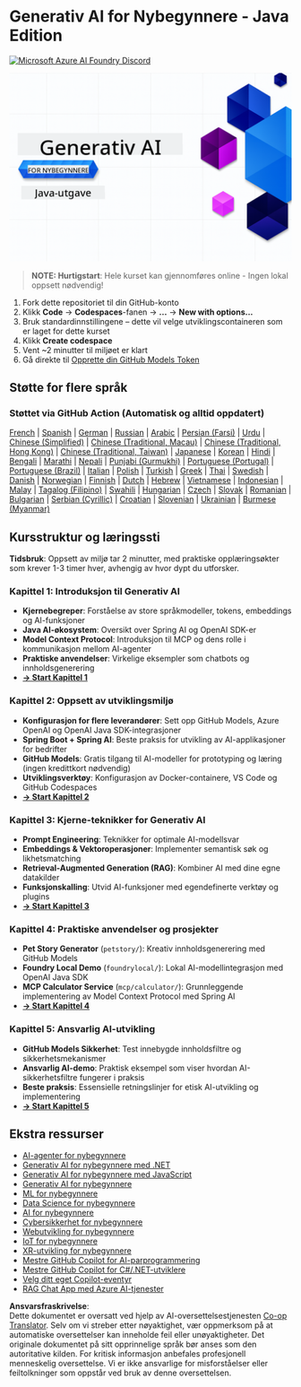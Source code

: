 <!--
CO_OP_TRANSLATOR_METADATA:
{
  "original_hash": "79df2d245c12d6b8ad57148fd049f106",
  "translation_date": "2025-07-23T12:22:24+00:00",
  "source_file": "README.md",
  "language_code": "no"
}
-->
# Generativ AI for Nybegynnere - Java Edition
[![Microsoft Azure AI Foundry Discord](https://dcbadge.limes.pink/api/server/ByRwuEEgH4)](https://discord.com/invite/ByRwuEEgH4)

![Generativ AI for Nybegynnere - Java Edition](../../translated_images/beg-genai-series.61edc4a6b2cc54284fa2d70eda26dc0ca2669e26e49655b842ea799cd6e16d2a.no.png)

> **NOTE: Hurtigstart**: Hele kurset kan gjennomføres online - Ingen lokal oppsett nødvendig!
1. Fork dette repositoriet til din GitHub-konto
2. Klikk **Code** → **Codespaces**-fanen → **...** → **New with options...**
3. Bruk standardinnstillingene – dette vil velge utviklingscontaineren som er laget for dette kurset
4. Klikk **Create codespace**
5. Vent ~2 minutter til miljøet er klart
6. Gå direkte til [Opprette din GitHub Models Token](./02-SetupDevEnvironment/README.md#step-2-create-a-github-personal-access-token)

## Støtte for flere språk

### Støttet via GitHub Action (Automatisk og alltid oppdatert)

[French](../fr/README.md) | [Spanish](../es/README.md) | [German](../de/README.md) | [Russian](../ru/README.md) | [Arabic](../ar/README.md) | [Persian (Farsi)](../fa/README.md) | [Urdu](../ur/README.md) | [Chinese (Simplified)](../zh/README.md) | [Chinese (Traditional, Macau)](../mo/README.md) | [Chinese (Traditional, Hong Kong)](../hk/README.md) | [Chinese (Traditional, Taiwan)](../tw/README.md) | [Japanese](../ja/README.md) | [Korean](../ko/README.md) | [Hindi](../hi/README.md) | [Bengali](../bn/README.md) | [Marathi](../mr/README.md) | [Nepali](../ne/README.md) | [Punjabi (Gurmukhi)](../pa/README.md) | [Portuguese (Portugal)](../pt/README.md) | [Portuguese (Brazil)](../br/README.md) | [Italian](../it/README.md) | [Polish](../pl/README.md) | [Turkish](../tr/README.md) | [Greek](../el/README.md) | [Thai](../th/README.md) | [Swedish](../sv/README.md) | [Danish](../da/README.md) | [Norwegian](./README.md) | [Finnish](../fi/README.md) | [Dutch](../nl/README.md) | [Hebrew](../he/README.md) | [Vietnamese](../vi/README.md) | [Indonesian](../id/README.md) | [Malay](../ms/README.md) | [Tagalog (Filipino)](../tl/README.md) | [Swahili](../sw/README.md) | [Hungarian](../hu/README.md) | [Czech](../cs/README.md) | [Slovak](../sk/README.md) | [Romanian](../ro/README.md) | [Bulgarian](../bg/README.md) | [Serbian (Cyrillic)](../sr/README.md) | [Croatian](../hr/README.md) | [Slovenian](../sl/README.md) | [Ukrainian](../uk/README.md) | [Burmese (Myanmar)](../my/README.md)

## Kursstruktur og læringssti

**Tidsbruk**: Oppsett av miljø tar 2 minutter, med praktiske opplæringsøkter som krever 1-3 timer hver, avhengig av hvor dypt du utforsker.

### **Kapittel 1: Introduksjon til Generativ AI**
- **Kjernebegreper**: Forståelse av store språkmodeller, tokens, embeddings og AI-funksjoner
- **Java AI-økosystem**: Oversikt over Spring AI og OpenAI SDK-er
- **Model Context Protocol**: Introduksjon til MCP og dens rolle i kommunikasjon mellom AI-agenter
- **Praktiske anvendelser**: Virkelige eksempler som chatbots og innholdsgenerering
- **[→ Start Kapittel 1](./01-IntroToGenAI/README.md)**

### **Kapittel 2: Oppsett av utviklingsmiljø**
- **Konfigurasjon for flere leverandører**: Sett opp GitHub Models, Azure OpenAI og OpenAI Java SDK-integrasjoner
- **Spring Boot + Spring AI**: Beste praksis for utvikling av AI-applikasjoner for bedrifter
- **GitHub Models**: Gratis tilgang til AI-modeller for prototyping og læring (ingen kredittkort nødvendig)
- **Utviklingsverktøy**: Konfigurasjon av Docker-containere, VS Code og GitHub Codespaces
- **[→ Start Kapittel 2](./02-SetupDevEnvironment/README.md)**

### **Kapittel 3: Kjerne-teknikker for Generativ AI**
- **Prompt Engineering**: Teknikker for optimale AI-modellsvar
- **Embeddings & Vektoroperasjoner**: Implementer semantisk søk og likhetsmatching
- **Retrieval-Augmented Generation (RAG)**: Kombiner AI med dine egne datakilder
- **Funksjonskalling**: Utvid AI-funksjoner med egendefinerte verktøy og plugins
- **[→ Start Kapittel 3](./03-CoreGenerativeAITechniques/README.md)**

### **Kapittel 4: Praktiske anvendelser og prosjekter**
- **Pet Story Generator** (`petstory/`): Kreativ innholdsgenerering med GitHub Models
- **Foundry Local Demo** (`foundrylocal/`): Lokal AI-modellintegrasjon med OpenAI Java SDK
- **MCP Calculator Service** (`mcp/calculator/`): Grunnleggende implementering av Model Context Protocol med Spring AI
- **[→ Start Kapittel 4](./04-PracticalSamples/README.md)**

### **Kapittel 5: Ansvarlig AI-utvikling**
- **GitHub Models Sikkerhet**: Test innebygde innholdsfiltre og sikkerhetsmekanismer
- **Ansvarlig AI-demo**: Praktisk eksempel som viser hvordan AI-sikkerhetsfiltre fungerer i praksis
- **Beste praksis**: Essensielle retningslinjer for etisk AI-utvikling og implementering
- **[→ Start Kapittel 5](./05-ResponsibleGenAI/README.md)**

## Ekstra ressurser 

- [AI-agenter for nybegynnere](https://github.com/microsoft/ai-agents-for-beginners)
- [Generativ AI for nybegynnere med .NET](https://github.com/microsoft/Generative-AI-for-beginners-dotnet)
- [Generativ AI for nybegynnere med JavaScript](https://github.com/microsoft/generative-ai-with-javascript)
- [Generativ AI for nybegynnere](https://github.com/microsoft/generative-ai-for-beginners)
- [ML for nybegynnere](https://aka.ms/ml-beginners)
- [Data Science for nybegynnere](https://aka.ms/datascience-beginners)
- [AI for nybegynnere](https://aka.ms/ai-beginners)
- [Cybersikkerhet for nybegynnere](https://github.com/microsoft/Security-101)
- [Webutvikling for nybegynnere](https://aka.ms/webdev-beginners)
- [IoT for nybegynnere](https://aka.ms/iot-beginners)
- [XR-utvikling for nybegynnere](https://github.com/microsoft/xr-development-for-beginners)
- [Mestre GitHub Copilot for AI-parprogrammering](https://aka.ms/GitHubCopilotAI)
- [Mestre GitHub Copilot for C#/.NET-utviklere](https://github.com/microsoft/mastering-github-copilot-for-dotnet-csharp-developers)
- [Velg ditt eget Copilot-eventyr](https://github.com/microsoft/CopilotAdventures)
- [RAG Chat App med Azure AI-tjenester](https://github.com/Azure-Samples/azure-search-openai-demo-java)

**Ansvarsfraskrivelse**:  
Dette dokumentet er oversatt ved hjelp av AI-oversettelsestjenesten [Co-op Translator](https://github.com/Azure/co-op-translator). Selv om vi streber etter nøyaktighet, vær oppmerksom på at automatiske oversettelser kan inneholde feil eller unøyaktigheter. Det originale dokumentet på sitt opprinnelige språk bør anses som den autoritative kilden. For kritisk informasjon anbefales profesjonell menneskelig oversettelse. Vi er ikke ansvarlige for misforståelser eller feiltolkninger som oppstår ved bruk av denne oversettelsen.